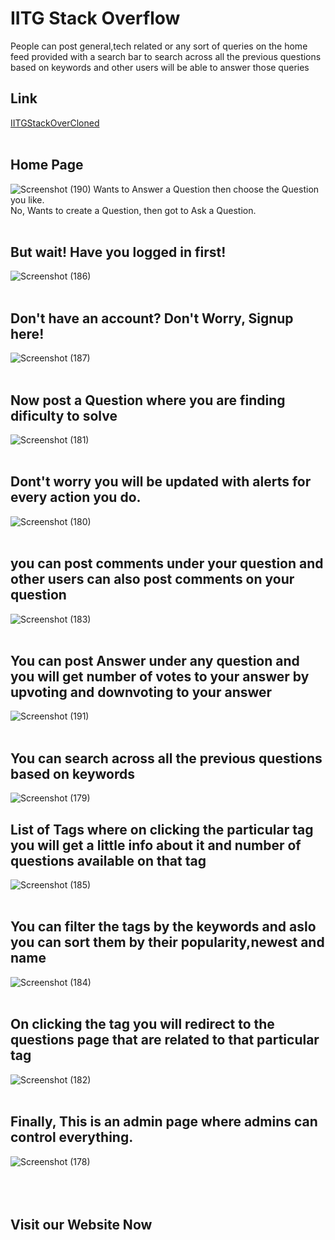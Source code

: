 # IITG Stack Overflow
People can post general,tech related or any sort of queries on the home feed provided with a search bar to search across all the previous questions based on keywords and other users will be able to answer those queries
## Link
[IITGStackOverCloned](https://stack-over-cloned.netlify.app/)
<br/>
<br/>
## Home Page
![Screenshot (190)](https://user-images.githubusercontent.com/84262266/125185174-c7096c80-e240-11eb-9e82-80ed7b01e06b.png)
Wants to Answer a Question then choose the Question you like.<br/>
No, Wants to create a Question, then got to Ask a Question.
<br/>
<br/>
## But wait! Have you logged in first!
![Screenshot (186)](https://user-images.githubusercontent.com/84262266/125185282-a8f03c00-e241-11eb-956f-2a50a4f875c0.png)
<br/>
<br/>
## Don't have an account? Don't Worry, Signup here!
![Screenshot (187)](https://user-images.githubusercontent.com/84262266/125185285-af7eb380-e241-11eb-878b-ce41685bb41e.png)
<br/>
<br/>
## Now post a Question where you are finding dificulty to solve
![Screenshot (181)](https://user-images.githubusercontent.com/84262266/125185294-bc030c00-e241-11eb-9dc7-b98df9e7c3f1.png)
<br/>
<br/>
## Dont't worry you will be updated with alerts for every action you do.
![Screenshot (180)](https://user-images.githubusercontent.com/84262266/125185301-c4f3dd80-e241-11eb-9f3d-4921414c5927.png)
<br/>
<br/>
## you can post comments under your question and other users can also post comments on your question 
![Screenshot (183)](https://user-images.githubusercontent.com/84262266/125185306-cf15dc00-e241-11eb-833a-5f8b06cd648a.png)
<br/>
<br/>
## You can post Answer under any question and you will get number of votes to your answer by upvoting and downvoting to your answer 
![Screenshot (191)](https://user-images.githubusercontent.com/84262266/125185766-477d9c80-e244-11eb-8272-71beca51bd22.png)
<br/>
<br/>
## You can search across all the previous questions based on keywords
![Screenshot (179)](https://user-images.githubusercontent.com/84262266/125185774-52383180-e244-11eb-8245-1d34442ff0fb.png)
## List of Tags where on clicking the particular tag you will get a little info about it and number of questions available on that tag
![Screenshot (185)](https://user-images.githubusercontent.com/84262266/125185777-582e1280-e244-11eb-8131-909ac2225c89.png)
<br/>
<br/>
## You can filter the tags by the keywords and aslo you can sort them by their popularity,newest and name
![Screenshot (184)](https://user-images.githubusercontent.com/84262266/125185786-64b26b00-e244-11eb-8052-2afd1da26a10.png)
<br/>
<br/>
## On clicking the tag you will redirect to the questions page that are related to that particular tag 
![Screenshot (182)](https://user-images.githubusercontent.com/84262266/125185794-68de8880-e244-11eb-8209-ccae8190d9e8.png)
<br/>
<br/>
## Finally, This is an admin page where admins can control everything.
![Screenshot (178)](https://user-images.githubusercontent.com/84262266/125185802-7562e100-e244-11eb-8fbe-388a71d9e168.png)
<br/>
<br/>
<br/>
<br/>
## Visit our Website Now



